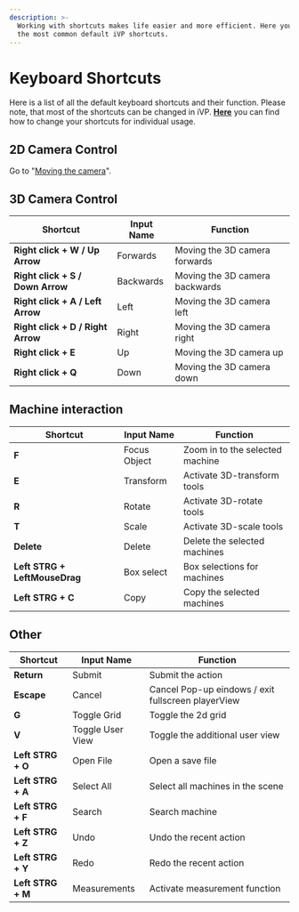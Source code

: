 ```yaml
---
description: >-
  Working with shortcuts makes life easier and more efficient. Here you can find
  the most common default iVP shortcuts.
---
```


# Keyboard Shortcuts

Here is a list of all the default keyboard shortcuts and their function. Please note, that most of the shortcuts can be changed in iVP. [**Here**](settings/input-manager.md) you can find how to change your shortcuts for individual usage.

## **2D Camera Control**

Go to "[Moving the camera](getting-started/moving-the-camera.md#moving-the-camera-in-the-2d-panel)".

## **3D Camera Control**

| Shortcut                          | Input Name | Function                       |
| --------------------------------- | ---------- | ------------------------------ |
| **Right click + W / Up Arrow**    | Forwards   | Moving the 3D camera forwards  |
| **Right click + S / Down Arrow**  | Backwards  | Moving the 3D camera backwards |
| **Right click + A / Left Arrow**  | Left       | Moving the 3D camera left      |
| **Right click + D / Right Arrow** | Right      | Moving the 3D camera right     |
| **Right click + E**               | Up         | Moving the 3D camera up        |
| **Right click + Q**               | Down       | Moving the 3D camera down      |

## **Machine interaction**

| Shortcut                      | Input Name   | Function                        |
| ----------------------------- | ------------ | ------------------------------- |
| **F**                         | Focus Object | Zoom in to the selected machine |
| **E**                         | Transform    | Activate 3D-transform tools     |
| **R**                         | Rotate       | Activate 3D-rotate tools        |
| **T**                         | Scale        | Activate 3D-scale tools         |
| **Delete**                    | Delete       | Delete the selected machines    |
| **Left STRG + LeftMouseDrag** | Box select   | Box selections for machines     |
| **Left STRG + C**             | Copy         | Copy the selected machines      |

## **Other**

| Shortcut          | Input Name       | Function                                           |
| ----------------- | ---------------- | -------------------------------------------------- |
| **Return**        | Submit           | Submit the action                                  |
| **Escape**        | Cancel           | Cancel Pop-up eindows / exit fullscreen playerView |
| **G**             | Toggle Grid      | Toggle the 2d grid                                 |
| **V**             | Toggle User View | Toggle the additional user view                    |
| **Left STRG + O** | Open File        | Open a save file                                   |
| **Left STRG + A** | Select All       | Select all machines in the scene                   |
| **Left STRG + F** | Search           | Search machine                                     |
| **Left STRG + Z** | Undo             | Undo the recent action                             |
| **Left STRG + Y** | Redo             | Redo the recent action                             |
| **Left STRG + M** | Measurements     | Activate measurement function                      |
